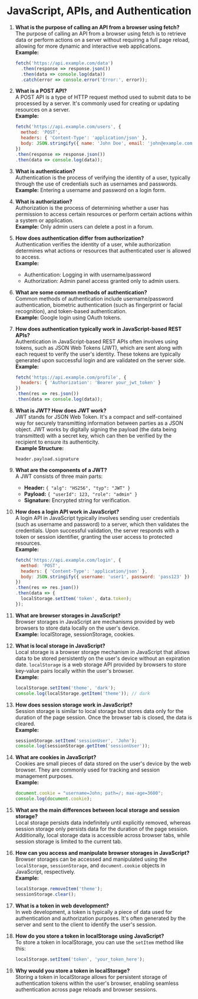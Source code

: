 # JavaScript, APIs, and Authentication

1. **What is the purpose of calling an API from a browser using fetch?**  
   The purpose of calling an API from a browser using fetch is to retrieve data or perform actions on a server without requiring a full page reload, allowing for more dynamic and interactive web applications.  
   **Example:**  
   ```javascript
   fetch('https://api.example.com/data')
     .then(response => response.json())
     .then(data => console.log(data))
     .catch(error => console.error('Error:', error));
   ```

2. **What is a POST API?**  
   A POST API is a type of HTTP request method used to submit data to be processed by a server. It's commonly used for creating or updating resources on a server.  
   **Example:**  
   ```javascript
   fetch('https://api.example.com/users', {
     method: 'POST',
     headers: { 'Content-Type': 'application/json' },
     body: JSON.stringify({ name: 'John Doe', email: 'john@example.com' })
   })
   .then(response => response.json())
   .then(data => console.log(data));
   ```

3. **What is authentication?**  
   Authentication is the process of verifying the identity of a user, typically through the use of credentials such as usernames and passwords.  
   **Example:** Entering a username and password on a login form.

4. **What is authorization?**  
   Authorization is the process of determining whether a user has permission to access certain resources or perform certain actions within a system or application.  
   **Example:** Only admin users can delete a post in a forum.

5. **How does authentication differ from authorization?**  
   Authentication verifies the identity of a user, while authorization determines what actions or resources that authenticated user is allowed to access.  
   **Example:**  
   - Authentication: Logging in with username/password  
   - Authorization: Admin panel access granted only to admin users.

6. **What are some common methods of authentication?**  
   Common methods of authentication include username/password authentication, biometric authentication (such as fingerprint or facial recognition), and token-based authentication.  
   **Example:** Google login using OAuth tokens.

7. **How does authentication typically work in JavaScript-based REST APIs?**  
   Authentication in JavaScript-based REST APIs often involves using tokens, such as JSON Web Tokens (JWT), which are sent along with each request to verify the user's identity. These tokens are typically generated upon successful login and are validated on the server side.  
   **Example:**  
   ```javascript
   fetch('https://api.example.com/profile', {
     headers: { 'Authorization': 'Bearer your_jwt_token' }
   })
   .then(res => res.json())
   .then(data => console.log(data));
   ```

8. **What is JWT? How does JWT work?**  
   JWT stands for JSON Web Token. It's a compact and self-contained way for securely transmitting information between parties as a JSON object. JWT works by digitally signing the payload (the data being transmitted) with a secret key, which can then be verified by the recipient to ensure its authenticity.  
   **Example Structure:**  
   ```
   header.payload.signature
   ```

9. **What are the components of a JWT?**  
   A JWT consists of three main parts:  
   - **Header:** `{ "alg": "HS256", "typ": "JWT" }`  
   - **Payload:** `{ "userId": 123, "role": "admin" }`  
   - **Signature:** Encrypted string for verification.

10. **How does a login API work in JavaScript?**  
    A login API in JavaScript typically involves sending user credentials (such as username and password) to a server, which then validates the credentials. Upon successful validation, the server responds with a token or session identifier, granting the user access to protected resources.  
    **Example:**  
    ```javascript
    fetch('https://api.example.com/login', {
      method: 'POST',
      headers: { 'Content-Type': 'application/json' },
      body: JSON.stringify({ username: 'user1', password: 'pass123' })
    })
    .then(res => res.json())
    .then(data => {
      localStorage.setItem('token', data.token);
    });
    ```

11. **What are browser storages in JavaScript?**  
    Browser storages in JavaScript are mechanisms provided by web browsers to store data locally on the user's device.  
    **Example:** localStorage, sessionStorage, cookies.

12. **What is local storage in JavaScript?**  
    Local storage is a browser storage mechanism in JavaScript that allows data to be stored persistently on the user's device without an expiration date. `localStorage` is a web storage API provided by browsers to store key-value pairs locally within the user's browser.  
    **Example:**  
    ```javascript
    localStorage.setItem('theme', 'dark');
    console.log(localStorage.getItem('theme')); // dark
    ```

13. **How does session storage work in JavaScript?**  
    Session storage is similar to local storage but stores data only for the duration of the page session. Once the browser tab is closed, the data is cleared.  
    **Example:**  
    ```javascript
    sessionStorage.setItem('sessionUser', 'John');
    console.log(sessionStorage.getItem('sessionUser'));
    ```

14. **What are cookies in JavaScript?**  
    Cookies are small pieces of data stored on the user's device by the web browser. They are commonly used for tracking and session management purposes.  
    **Example:**  
    ```javascript
    document.cookie = "username=John; path=/; max-age=3600";
    console.log(document.cookie);
    ```

15. **What are the main differences between local storage and session storage?**  
    Local storage persists data indefinitely until explicitly removed, whereas session storage only persists data for the duration of the page session. Additionally, local storage data is accessible across browser tabs, while session storage is limited to the current tab.

16. **How can you access and manipulate browser storages in JavaScript?**  
    Browser storages can be accessed and manipulated using the `localStorage`, `sessionStorage`, and `document.cookie` objects in JavaScript, respectively.  
    **Example:**  
    ```javascript
    localStorage.removeItem('theme');
    sessionStorage.clear();
    ```

17. **What is a token in web development?**  
    In web development, a token is typically a piece of data used for authentication and authorization purposes. It's often generated by the server and sent to the client to identify the user's session.

18. **How do you store a token in localStorage using JavaScript?**  
    To store a token in localStorage, you can use the `setItem` method like this:  
    ```javascript
    localStorage.setItem('token', 'your_token_here');
    ```

19. **Why would you store a token in localStorage?**  
    Storing a token in localStorage allows for persistent storage of authentication tokens within the user's browser, enabling seamless authentication across page reloads and browser sessions.
